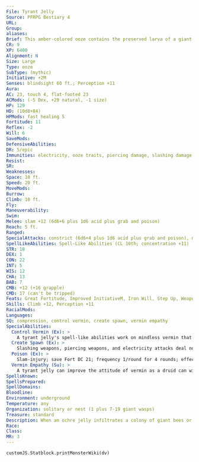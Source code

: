 ```yaml
---
File: Tyrant Jelly
Source: PFRPG Bestiary 4
URL: 
Group: 
aliases: 
Brief: This amber-colored ooze contains the preserved larva of a giant insect, almost like a monstrous brain.
CR: 9
XP: 6400
Alignment: N
Size: Large
Type: ooze
SubType: (mythic)
Initiative: +2M
Senses: blindsight 60 ft.; Perception +11
Aura: 
AC: 23, touch 4, flat-footed 23
ACMods: (-5 Dex, +29 natural, -1 size)
HP: 129
HD: (10d8+84)
HPMods: fast healing 5
Fortitude: 11
Reflex: -2
Will: 6
SaveMods: 
DefensiveAbilities: 
DR: 5/epic
Immunities: electricity, ooze traits, piercing damage, slashing damage
Resist: 
SR: 
Weaknesses: 
Space: 10 ft.
Speed: 20 ft.
MoveMods: 
Burrow: 
Climb: 10 ft.
Fly: 
Maneuverability: 
Swim: 
Melee: slam +12 (6d6+6 plus 1d6 acid plus grab and poison)
Reach: 5 ft.
Ranged: 
SpecialAttacks: constrict (6d6+4 plus 1d6 acid plus grab and poison), mythic power (3/day, surge +1d6), poison
SpellLikeAbilities: Spell-Like Abilities (CL 10th; concentration +11)   3/day-charm monster (vermin only), giant vermin, hold monster (vermin only), dominate monster (vermin only)
STR: 18
DEX: 1
CON: 22
INT: 5
WIS: 12
CHA: 13
BAB: 7
CMB: +12 (+16 grapple)
CMD: 17 (can't be tripped)
Feats: Great Fortitude, Improved InitiativeM, Iron Will, Step Up, Weapon FocusM (slam)
Skills: Climb +12, Perception +11
RacialMods: 
Languages: 
SQ: compression, control vermin, create spawn, vermin empathy
SpecialAbilities:
  Control Vermin (Ex): >
    A tyrant jelly's spell-like abilities work on mindless vermin that have exoskeletons (bees, centipedes, crabs, flies, wasps, and so on), but not soft-bodied creatures such as leeches, slugs, or worms.
  Create Spawn (Ex): >
    Slashing weapons, piercing weapons, and electricity attacks deal no damage to a tyrant jelly. Instead, part of the creature splits off into an ochre jelly. This new jelly has 30 hit points and fast healing 5; the tyrant jelly loses 30 hit points when it splits off. The new jelly is under the control of the tyrant jelly. A tyrant jelly with 30 hit points or fewer can't split again, and dies if reduced to 0 hit points. A tyrant jelly can reabsorb an adjacent spawn as a full-round action, destroying the spawn and adding the spawn's current hit points to its own.
  Poison (Ex): >
    Slam-injury; save Fort DC 21; frequency 1/round for 4 rounds; effect 1d4 Con; cure 2 consecutive saves.
  Vermin Empathy (Su): >
    A tyrant jelly can improve the attitude of vermin as a druid can with animals. Vermin have a starting attitude of unfriendly.
SpellsKnown: 
SpellsPrepared: 
SpellDomains: 
Bloodline: 
Environment: underground
Temperature: any
Organization: solitary or nest (1 plus 7-19 giant wasps)
Treasure: standard
Description: When an ochre jelly infiltrates a colony of giant bees or wasps and consumes a queen egg, a strange reaction sometimes occurs between the jelly's fluids and the egg, resulting in a tyrant jelly-an intelligent ooze using an immature insect as a primitive brain. The tyrant jelly has unusual powers over vermin, and quickly takes control of the colony, sending its drones to gather food to sate its unnatural hunger. Other vermin are attracted to the scent of these creatures, and then fall under the tyrant's sway-a colony often has giant bees, centipedes, spiders, and wasps working together. A tyrant jelly's primary interests are food and survival. Magic or telepathy might allow a creature to bargain with it, exchanging food for its cooperation. Some insect cults hunt tyrant jellies, believing their strange substance has properties similar to a giant bee's royal jelly (Pathfinder RPG Bestiary 2 43) or can increase the intelligence of other vermin.
Race: 
Class: 
MR: 3
---
```

```dataviewjs
customJS.Statblock.printMonsterWiki(dv)
```

